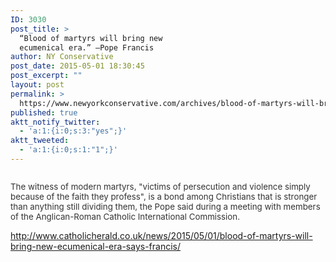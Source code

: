```yaml
---
ID: 3030
post_title: >
  “Blood of martyrs will bring new
  ecumenical era.” –Pope Francis
author: NY Conservative
post_date: 2015-05-01 18:30:45
post_excerpt: ""
layout: post
permalink: >
  https://www.newyorkconservative.com/archives/blood-of-martyrs-will-bring-new-ecumenical-era-pope-francis/
published: true
aktt_notify_twitter:
  - 'a:1:{i:0;s:3:"yes";}'
aktt_tweeted:
  - 'a:1:{i:0;s:1:"1";}'
---
```

<p><img src="http://www.newyorkconservative.com/wp-content/uploads/2015/05/050115_2230_Bloodofmart1.png" alt="" />
	</p><p><span style="color:#333333;font-size:10pt">The witness of modern martyrs, "victims of persecution and violence simply because of the faith they profess", is a bond among Christians that is stronger than anything still dividing them, the Pope said during a meeting with members of the Anglican-Roman Catholic International Commission.
</span></p><p><a href="http://www.catholicherald.co.uk/news/2015/05/01/blood-of-martyrs-will-bring-new-ecumenical-era-says-francis/">http://www.catholicherald.co.uk/news/2015/05/01/blood-of-martyrs-will-bring-new-ecumenical-era-says-francis/</a>
	</p>